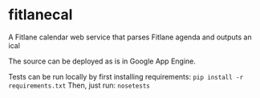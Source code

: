 # fitlanecal
A Fitlane calendar web service that parses Fitlane agenda and outputs an ical

The source can be deployed as is in Google App Engine.

Tests can be run locally by first installing requirements:
`pip install -r requirements.txt`
Then, just run:
`nosetests`
